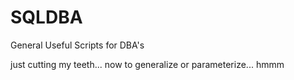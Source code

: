 # SQLDBA
General Useful Scripts for DBA's


just cutting my teeth... now to generalize or parameterize... hmmm
